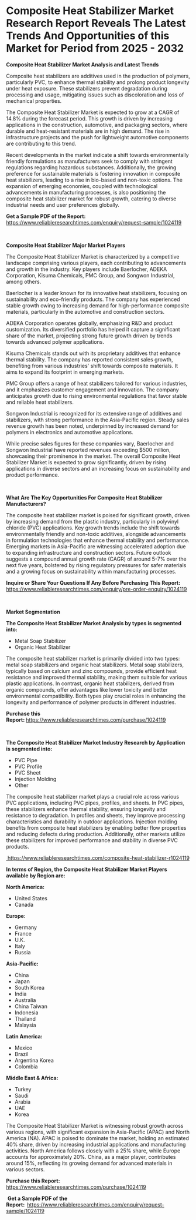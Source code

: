 <p><h1>Composite Heat Stabilizer Market Research Report Reveals The Latest Trends And Opportunities of this Market for Period from 2025 - 2032</h1></p><p><strong>Composite Heat Stabilizer Market Analysis and Latest Trends</strong></p>
<p><p>Composite heat stabilizers are additives used in the production of polymers, particularly PVC, to enhance thermal stability and prolong product longevity under heat exposure. These stabilizers prevent degradation during processing and usage, mitigating issues such as discoloration and loss of mechanical properties.</p><p>The Composite Heat Stabilizer Market is expected to grow at a CAGR of 14.8% during the forecast period. This growth is driven by increasing applications in the construction, automotive, and packaging sectors, where durable and heat-resistant materials are in high demand. The rise in infrastructure projects and the push for lightweight automotive components are contributing to this trend.</p><p>Recent developments in the market indicate a shift towards environmentally friendly formulations as manufacturers seek to comply with stringent regulations regarding hazardous substances. Additionally, the growing preference for sustainable materials is fostering innovation in composite heat stabilizers, leading to a rise in bio-based and non-toxic options. The expansion of emerging economies, coupled with technological advancements in manufacturing processes, is also positioning the composite heat stabilizer market for robust growth, catering to diverse industrial needs and user preferences globally.</p></p>
<p><strong>Get a Sample PDF of the Report:&nbsp;</strong> <a href="https://www.reliableresearchtimes.com/enquiry/request-sample/1024119?utm_campaign=3715&utm_medium=2&utm_source=Github&utm_content=ia&utm_term=18042025&utm_id=composite-heat-stabilizer">https://www.reliableresearchtimes.com/enquiry/request-sample/1024119</a></p>
<p>&nbsp;</p>
<p><strong>Composite Heat Stabilizer Major Market Players</strong></p>
<p><p>The Composite Heat Stabilizer Market is characterized by a competitive landscape comprising various players, each contributing to advancements and growth in the industry. Key players include Baerlocher, ADEKA Corporation, Kisuma Chemicals, PMC Group, and Songwon Industrial, among others.</p><p>Baerlocher is a leader known for its innovative heat stabilizers, focusing on sustainability and eco-friendly products. The company has experienced stable growth owing to increasing demand for high-performance composite materials, particularly in the automotive and construction sectors.</p><p>ADEKA Corporation operates globally, emphasizing R&D and product customization. Its diversified portfolio has helped it capture a significant share of the market, projecting strong future growth driven by trends towards advanced polymer applications.</p><p>Kisuma Chemicals stands out with its proprietary additives that enhance thermal stability. The company has reported consistent sales growth, benefiting from various industries' shift towards composite materials. It aims to expand its footprint in emerging markets.</p><p>PMC Group offers a range of heat stabilizers tailored for various industries, and it emphasizes customer engagement and innovation. The company anticipates growth due to rising environmental regulations that favor stable and reliable heat stabilizers.</p><p>Songwon Industrial is recognized for its extensive range of additives and stabilizers, with strong performance in the Asia-Pacific region. Steady sales revenue growth has been noted, underpinned by increased demand for polymers in electronics and automotive applications.</p><p>While precise sales figures for these companies vary, Baerlocher and Songwon Industrial have reported revenues exceeding $500 million, showcasing their prominence in the market. The overall Composite Heat Stabilizer Market is expected to grow significantly, driven by rising applications in diverse sectors and an increasing focus on sustainability and product performance.</p></p>
<p>&nbsp;</p>
<p><strong>What Are The Key Opportunities For Composite Heat Stabilizer Manufacturers?</strong></p>
<p><p>The composite heat stabilizer market is poised for significant growth, driven by increasing demand from the plastic industry, particularly in polyvinyl chloride (PVC) applications. Key growth trends include the shift towards environmentally friendly and non-toxic additives, alongside advancements in formulation technologies that enhance thermal stability and performance. Emerging markets in Asia-Pacific are witnessing accelerated adoption due to expanding infrastructure and construction sectors. Future outlook suggests a compound annual growth rate (CAGR) of around 5-7% over the next five years, bolstered by rising regulatory pressures for safer materials and a growing focus on sustainability within manufacturing processes.</p></p>
<p><strong>Inquire or Share Your Questions If Any Before Purchasing This Report:</strong> <a href="https://www.reliableresearchtimes.com/enquiry/pre-order-enquiry/1024119?utm_campaign=3715&utm_medium=2&utm_source=Github&utm_content=ia&utm_term=18042025&utm_id=composite-heat-stabilizer">https://www.reliableresearchtimes.com/enquiry/pre-order-enquiry/1024119</a></p>
<p>&nbsp;</p>
<p><strong>Market Segmentation</strong></p>
<p><strong>The Composite Heat Stabilizer Market Analysis by types is segmented into:</strong></p>
<p><ul><li>Metal Soap Stabilizer</li><li>Organic Heat Stabilizer</li></ul></p>
<p><p>The composite heat stabilizer market is primarily divided into two types: metal soap stabilizers and organic heat stabilizers. Metal soap stabilizers, typically based on calcium and zinc compounds, provide efficient heat resistance and improved thermal stability, making them suitable for various plastic applications. In contrast, organic heat stabilizers, derived from organic compounds, offer advantages like lower toxicity and better environmental compatibility. Both types play crucial roles in enhancing the longevity and performance of polymer products in different industries.</p></p>
<p><strong>Purchase this Report:&nbsp;</strong><a href="https://www.reliableresearchtimes.com/purchase/1024119?utm_campaign=3715&utm_medium=2&utm_source=Github&utm_content=ia&utm_term=18042025&utm_id=composite-heat-stabilizer">https://www.reliableresearchtimes.com/purchase/1024119</a></p>
<p>&nbsp;</p>
<p><strong>The Composite Heat Stabilizer Market Industry Research by Application is segmented into:</strong></p>
<p><ul><li>PVC Pipe</li><li>PVC Profile</li><li>PVC Sheet</li><li>Injection Molding</li><li>Other</li></ul></p>
<p><p>The composite heat stabilizer market plays a crucial role across various PVC applications, including PVC pipes, profiles, and sheets. In PVC pipes, these stabilizers enhance thermal stability, ensuring longevity and resistance to degradation. In profiles and sheets, they improve processing characteristics and durability in outdoor applications. Injection molding benefits from composite heat stabilizers by enabling better flow properties and reducing defects during production. Additionally, other markets utilize these stabilizers for improved performance and stability in diverse PVC products.</p></p>
<p><a href="https://www.reliableresearchtimes.com/composite-heat-stabilizer-r1024119?utm_campaign=3715&utm_medium=2&utm_source=Github&utm_content=ia&utm_term=18042025&utm_id=composite-heat-stabilizer">&nbsp;https://www.reliableresearchtimes.com/composite-heat-stabilizer-r1024119</a></p>
<p><strong>In terms of Region, the Composite Heat Stabilizer Market Players available by Region are:</strong></p>
<p>
    <p> <strong> North America: </strong>
        <ul>
            <li>United States</li>
            <li>Canada</li>
        </ul>
        </p> 
    <p> <strong> Europe: </strong>
        <ul>
            <li>Germany</li>
            <li>France</li>
            <li>U.K.</li>
            <li>Italy</li>
            <li>Russia</li>
        </ul>
        </p> 
    <p> <strong> Asia-Pacific: </strong>
        <ul>
            <li>China</li>
            <li>Japan</li>
            <li>South Korea</li>
            <li>India</li>
            <li>Australia</li>
            <li>China Taiwan</li>
            <li>Indonesia</li>
            <li>Thailand</li>
            <li>Malaysia</li>
        </ul>
        </p> 
    <p> <strong> Latin America: </strong>
        <ul>
            <li>Mexico</li>
            <li>Brazil</li>
            <li>Argentina Korea</li>
            <li>Colombia</li>
        </ul>
        </p> 
    <p> <strong> Middle East & Africa: </strong>
        <ul>
            <li>Turkey</li>
            <li>Saudi</li>
            <li>Arabia</li>
            <li>UAE</li>
            <li>Korea</li>
        </ul>
    </p>
    </p>
<p><p>The Composite Heat Stabilizer Market is witnessing robust growth across various regions, with significant expansion in Asia-Pacific (APAC) and North America (NA). APAC is poised to dominate the market, holding an estimated 40% share, driven by increasing industrial applications and manufacturing activities. North America follows closely with a 25% share, while Europe accounts for approximately 20%. China, as a major player, contributes around 15%, reflecting its growing demand for advanced materials in various sectors.</p></p>
<p><strong>Purchase this Report: </strong><a href="https://www.reliableresearchtimes.com/purchase/1024119?utm_campaign=3715&utm_medium=2&utm_source=Github&utm_content=ia&utm_term=18042025&utm_id=composite-heat-stabilizer">https://www.reliableresearchtimes.com/purchase/1024119</a></p>
<p>&nbsp;<strong>Get a Sample PDF of the Report:&nbsp;&nbsp;</strong><a href="https://www.reliableresearchtimes.com/enquiry/request-sample/1024119?utm_campaign=3715&utm_medium=2&utm_source=Github&utm_content=ia&utm_term=18042025&utm_id=composite-heat-stabilizer">https://www.reliableresearchtimes.com/enquiry/request-sample/1024119</a></p>
<p><strong></strong></p>
<p><p></p><p></p><p></p></p>